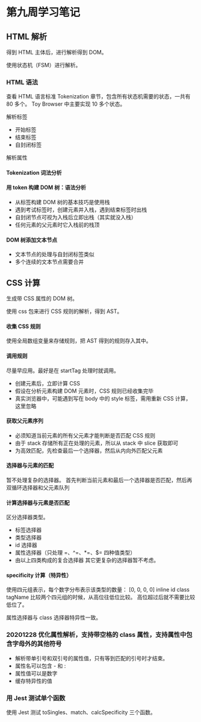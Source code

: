 # 第九周学习笔记

## HTML 解析
得到 HTML 主体后，进行解析得到 DOM。

使用状态机（FSM）进行解析。

### HTML 语法
查看 HTML 语言标准 Tokenization 章节，包含所有状态机需要的状态，一共有 80 多个。
Toy Browser 中主要实现 10 多个状态。

解析标签
- 开始标签
- 结束标签
- 自封闭标签

解析属性

#### Tokenization 词法分析



#### 用 token 构建 DOM 树：语法分析
- 从标签构建 DOM 树的基本技巧是使用栈
- 遇到考试标签时，创建元素并入栈，遇到结束标签时出栈
- 自封闭节点可视为入栈后立即出栈（其实就没入栈）
- 任何元素的父元素时它入栈前的栈顶

#### DOM 树添加文本节点
- 文本节点的处理与自封闭标签类似
- 多个连续的文本节点需要合并


## CSS 计算
生成带 CSS 属性的 DOM 树。

使用 css 包来进行 CSS 规则的解析，得到 AST。

#### 收集 CSS 规则
使用全局数组变量来存储规则，把 AST 得到的规则存入其中。

#### 调用规则
尽量早应用。最好是在 startTag 处理时就调用。
- 创建元素后，立即计算 CSS
- 假设在分析元素构建 DOM 元素时，CSS 规则已经收集完毕
- 真实浏览器中，可能遇到写在 body 中的 style 标签，需用重新 CSS 计算，这里忽略

#### 获取父元素序列
- 必须知道当前元素的所有父元素才能判断是否匹配 CSS 规则
- 由于 stack 存储所有正在处理的元素，所以从 stack 中 slice 获取即可
- 为高效匹配，先检查最后一个选择器，然后从内向外匹配父元素

#### 选择器与元素的匹配
暂不处理复杂的选择器。
首先判断当前元素和最后一个选择器是否匹配，然后再双循环选择器和父元素队列

#### 计算选择器与元素是否匹配
区分选择器类型。
- 标签选择器
- 类型选择器
- id 选择器
- 属性选择器（只处理 =、^=、*=、$= 四种值类型）
- 由以上四类构成的复合选择器
其它更复杂的选择器暂不考虑。


#### specificity 计算（特异性）
使用四元组表示，每个数字分布表示该类型的数量：
[0, 0, 0, 0]
inline id class tagName
比较两个四元组的时候，从高位往低位比较。 高位超过后就不需要比较低位了。

属性选择器与 class 选择器特异性一致。

### 20201228 优化属性解析，支持带空格的 class 属性，支持属性中包含字母外的其他符号
- 解析带单引号和双引号的属性值，只有等到匹配的引号时才结束。
- 属性名可以包含 - 和 :
- 属性值可以是数字
- 缓存特异性的值


### 用 Jest 测试单个函数
使用 Jest 测试 toSingles、match、calcSpecificity 三个函数。